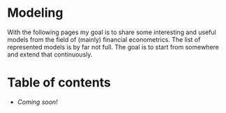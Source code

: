 # Modeling

With the following pages my goal is to share some interesting and useful models from the field of (mainly) financial econometrics. The list of represented models is by far not full. The goal is to start from somewhere and extend that continuously.
# Table of contents

- _Coming soon!_

